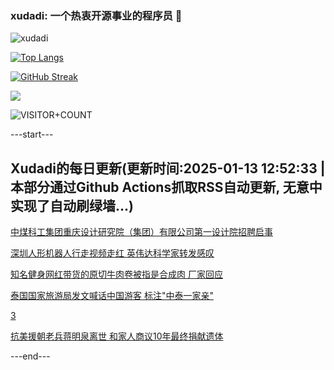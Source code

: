### xudadi: 一个热衷开源事业的程序员 👋

![xudadi](https://github-readme-stats-git-masterorgs-github-readme-stats-team.vercel.app/api?username=xudadi)

[![Top Langs](https://github-readme-stats.vercel.app/api/top-langs/?username=xudadi)](https://github.com/anuraghazra/github-readme-stats)

[![GitHub Streak](https://streak-stats.demolab.com?user=xudadi&locale=zh_Hans)](https://git.io/streak-stats)

![](https://raw.githubusercontent.com/xudadi/xudadi/main/assets/github-contribution-grid-snake.svg)

![VISITOR+COUNT](https://komarev.com/ghpvc/?username=xudadi&label=VISITOR+COUNT)


---start---

## Xudadi的每日更新(更新时间:2025-01-13 12:52:33 | 本部分通过Github Actions抓取RSS自动更新, 无意中实现了自动刷绿墙...)

[中煤科工集团重庆设计研究院（集团）有限公司第一设计院招聘启事](https://www.gongkaoleida.com/article/2262656)

[深圳人形机器人行走视频走红 英伟达科学家转发感叹](https://m.163.com/news/article/JLNGCIOP05198CJN.html)

[知名健身网红带货的原切牛肉卷被指是合成肉 厂家回应](https://m.163.com/news/article/JLO0H3BS0514R9P4.html)

[泰国国家旅游局发文喊话中国游客 标注"中泰一家亲"](https://m.163.com/news/article/JLP018C70514R9OJ.html)

[3](https://m.163.com/touch/news/sub/domestic)

[抗美援朝老兵蒋明泉离世 和家人商议10年最终捐献遗体](https://m.163.com/news/article/JLN6NNQB0514R9OJ.html)

---end---
